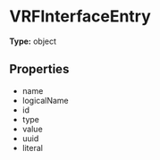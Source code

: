 # VRFInterfaceEntry


**Type:** object

## Properties
* name
* logicalName
* id
* type
* value
* uuid
* literal
